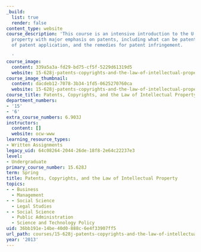 ```yaml
---
_build:
  list: true
  render: false
content_type: website
course_description: 'This course is an intensive introduction to the U.S. law of intellectual
  property with major emphasis on patents, including what can be patented, the process
  of patent application, and the remedies for patent infringement.

  '
course_image:
  content: 339a5a3a-fd29-bd75-cf5f-5229d61319d5
  website: 15-628j-patents-copyrights-and-the-law-of-intellectual-property-spring-2013
course_image_thumbnail:
  content: dacdeb12-7078-3b34-1fd5-0625270760ca
  website: 15-628j-patents-copyrights-and-the-law-of-intellectual-property-spring-2013
course_title: Patents, Copyrights, and the Law of Intellectual Property
department_numbers:
- '15'
- '6'
extra_course_numbers: 6.903J
instructors:
  content: []
  website: ocw-www
learning_resource_types:
- Written Assignments
legacy_uid: 64c08264-2044-26de-18f8-2e64c22237e3
level:
- Undergraduate
primary_course_number: 15.628J
term: Spring
title: Patents, Copyrights, and the Law of Intellectual Property
topics:
- - Business
  - Management
- - Social Science
  - Legal Studies
- - Social Science
  - Public Administration
  - Science and Technology Policy
uid: 36bb191e-14be-40d0-888c-6e4f33907ff5
url_path: courses/15-628j-patents-copyrights-and-the-law-of-intellectual-property-spring-2013
year: '2013'
---
```

